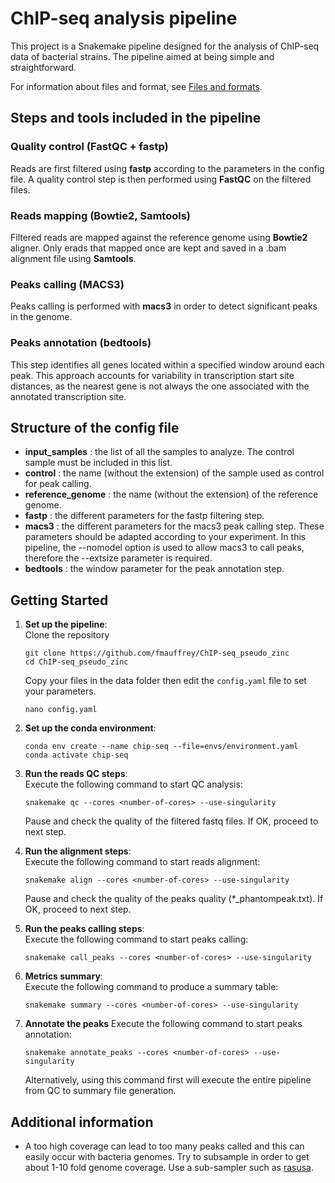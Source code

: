 # ChIP-seq analysis pipeline

This project is a Snakemake pipeline designed for the analysis of ChIP-seq data of bacterial strains. The pipeline aimed at being simple and straightforward.

For information about files and format, see [Files and formats](/data/README.md).

## Steps and tools included in the pipeline
### Quality control (FastQC + fastp)
Reads are first filtered using **fastp** according to the parameters in the config file. A quality control step is then performed using **FastQC** on the filtered files.

### Reads mapping (Bowtie2, Samtools)
Filtered reads are mapped against the reference genome using **Bowtie2** aligner. Only erads that mapped once are kept and saved in a .bam alignment file using **Samtools**.

### Peaks calling (MACS3)
Peaks calling is performed with **macs3** in order to detect significant peaks in the genome.

### Peaks annotation (bedtools)
This step identifies all genes located within a specified window around each peak. This approach accounts for variability in transcription start site distances, as the nearest gene is not always the one associated with the annotated transcription site.

## Structure of the config file
- **input_samples** : the list of all the samples to analyze. The control sample must be included in this list.
- **control** : the name (without the extension) of the sample used as control for peak calling.
- **reference_genome** : the name (without the extension) of the reference genome.
- **fastp** : the different parameters for the fastp filtering step.
- **macs3** : the different parameters for the macs3 peak calling step. These parameters should be adapted according to your experiment. In this pipeline, the --nomodel option is used to allow macs3 to call peaks, therefore the --extsize parameter is required.
- **bedtools** : the window parameter for the peak annotation step. 

## Getting Started

1. **Set up the pipeline**:  
   Clone the repository
   ```
   git clone https://github.com/fmauffrey/ChIP-seq_pseudo_zinc
   cd ChIP-seq_pseudo_zinc
   ```
   Copy your files in the data folder then edit the `config.yaml` file to set your parameters.
   ```
   nano config.yaml
   ```

2. **Set up the conda environment**:  
   ```
   conda env create --name chip-seq --file=envs/environment.yaml
   conda activate chip-seq
   ```

3. **Run the reads QC steps**:  
   Execute the following command to start QC analysis:
   ```
   snakemake qc --cores <number-of-cores> --use-singularity
   ```
   Pause and check the quality of the filtered fastq files. If OK, proceed to next step.  

4. **Run the alignment steps**:  
   Execute the following command to start reads alignment:
   ```
   snakemake align --cores <number-of-cores> --use-singularity
   ```
   Pause and check the quality of the peaks quality (*_phantompeak.txt). If OK, proceed to next step. 

5. **Run the peaks calling steps**:  
   Execute the following command to start peaks calling:
   ```
   snakemake call_peaks --cores <number-of-cores> --use-singularity
   ```

6. **Metrics summary**:  
   Execute the following command to produce a summary table:
   ```
   snakemake summary --cores <number-of-cores> --use-singularity
   ```

7. **Annotate the peaks**
   Execute the following command to start peaks annotation:
   ```
   snakemake annotate_peaks --cores <number-of-cores> --use-singularity
   ```
   Alternatively, using this command first will execute the entire pipeline from QC to summary file generation.

## Additional information
- A too high coverage can lead to too many peaks called and this can easily occur with bacteria genomes. Try to subsample in order to get about 1-10 fold genome coverage. Use a sub-sampler such as [rasusa](https://github.com/mbhall88/rasusa).